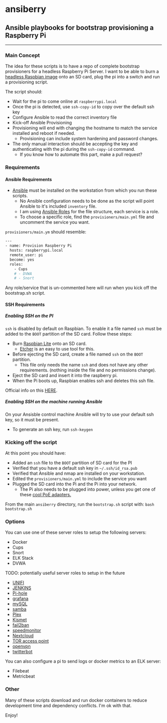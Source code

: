 # ansiberry

## Ansible playbooks for bootstrap provisioning a Raspberry Pi
---
### Main Concept

The idea for these scripts is to have a repo of complete bootstrap provisioners for a headless Raspberry Pi Server.
I want to be able to burn a [headless Raspbian image](https://www.raspberrypi.org/downloads/) onto an SD card, plug the pi into a switch and run a provisioning script.

The script should:
- Wait for the pi to come online at `raspberrypi.local` 
- Once the pi is detected, use `ssh-copy-id` to copy over the default ssh key
- Configure Ansible to read the correct inventory file
- Kick-off Ansible Provisioning
- Provisioning will end with changing the hostname to match the service installed and reboot if needed.
    - Provisioning can include system hardening and password changes.
- The only manual interaction should be accepting the key and authenticating with the pi during the `ssh-copy-id` command.
    - If you know how to automate this part, make a pull request?

### Requirements
#### Ansible Requirements
- [Ansible](https://docs.ansible.com/ansible/latest/installation_guide/intro_installation.html) must be installed on the workstation from which you run these scripts.
    - No Ansible configuration needs to be done as the script will point Ansible to it's included `inventory` file.
    - I am using [Ansible Roles](https://docs.ansible.com/ansible/latest/user_guide/playbooks_reuse_roles.html) for the file structure, each service is a role.
    - To choose a specific role, find the `provisioners/main.yml` file and uncomment the service you want. 
    
`provisioners/main.ym` should resemble:

```bash
---
- name: Provision Raspberry Pi
  hosts: raspberrypi.local
  remote_user: pi
  become: yes
  roles:
    - Cups
    # - DVWA
    # - Snort
```

Any role/service that is un-commented here will run when you kick off the bootstrap.sh script.

#### SSH Requirements
##### Enabling SSH on the PI
`ssh` is disabled by default on Raspbian. To enable it a file named `ssh` must be added to the `BOOT` partition of the SD card.
Follow these steps:
- Burn [Raspbian Lite](https://www.raspberrypi.org/downloads/) onto an SD card. 
    - [Etcher](https://www.balena.io/etcher/) is an easy to use tool for this.
- Before ejecting the SD card, create a file named `ssh` on the `BOOT` partition.
    - This file only needs the name `ssh` and does not have any other requirements. (nothing inside the file and no permissions change).
- Eject the SD card and insert it into the raspberry pi.
- When the Pi boots up, Raspbian enables ssh and deletes this ssh file. 

Official info on this [HERE](https://www.raspberrypi.org/documentation/remote-access/ssh/).

##### Enabling SSH on the machine running Ansible
On your Ansisble control machine Ansible will try to use your default ssh key, so it must be present.
- To generate an ssh key, run `ssh-keygen`

### Kicking off the script

At this point you should have:
- Added an `ssh` file to the `BOOT` partition of SD card for the PI
- Verified that you have a default ssh key in `~/.ssh/id_rsa.pub`
- Verified that Ansible and nmap are installed on your workstation.
- Edited the `provisioners/main.yml` to include the service you want
- Plugged the SD card into the Pi and the Pi into your network.
    - The Pi also needs to be plugged into power, unless you get one of these [cool PoE adapters.](https://www.amazon.com/poe-hat/dp/B07GR9XQJH)

From the main `ansiberry` directory, run the `bootstrap.sh` script with: `bash bootstrap.sh`

### Options

You can use one of these server roles to setup the following servers:
- Docker
- Cups
- Snort
- ELK Stack
- DVWA

TODO: potentially useful server roles to setup in the future
- [UNIFI](https://pimylifeup.com/rasberry-pi-unifi/)
- [JENKINS](https://pimylifeup.com/jenkins-raspberry-pi/)
- [Pi-hole](https://pimylifeup.com/raspberry-pi-pi-hole/)
- [grafana](https://pimylifeup.com/raspberry-pi-grafana/)
- [mySQL](https://pimylifeup.com/raspberry-pi-mysql/)
- [samba](https://pimylifeup.com/raspberry-pi-samba/)
- [Plex](https://pimylifeup.com/raspberry-pi-plex-server/)
- [Kismet](https://pimylifeup.com/raspberry-pi-network-scanner/)
- [fail2ban](https://pimylifeup.com/raspberry-pi-fail2ban/)
- [speedmonitor](https://pimylifeup.com/raspberry-pi-internet-speed-monitor/)
- [Nextcloud](https://pimylifeup.com/raspberry-pi-nextcloud-server/)
- [TOR access point](https://pimylifeup.com/raspberry-pi-tor-access-point/)
- [openvpn](https://pimylifeup.com/raspberry-pi-vpn-access-point/)
- [twitterbot](https://www.instructables.com/id/Raspberry-Pi-Twitterbot/)

You can also configure a pi to send logs or docker metrics to an ELK server:
- Filebeat
- Metricbeat

### Other
Many of these scripts download and run docker containers to reduce development time and dependency conflicts. I'm ok with that.

Enjoy!

